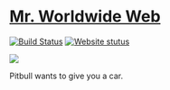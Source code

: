 # [Mr. Worldwide Web](http://mrworldwide.website)
[![Build Status](https://travis-ci.org/mattmatters/mr-worldwide.svg?branch=master)](https://travis-ci.org/mattmatters/mr-worldwide)
[![Website stutus](https://img.shields.io/website-up-down-green-red/http/duckdynasty2.site.svg?label=WebsiteStatus)](http://duckdynasty2.site)

<img align="center" src="/public/pitbull-zoom.gif" />

Pitbull wants to give you a car.
